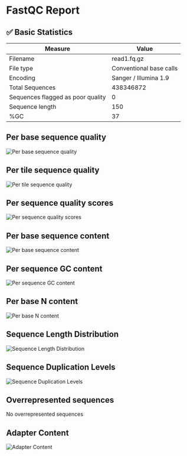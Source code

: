 # __FastQC Report__

## :white_check_mark: __Basic Statistics__

| Measure | Value |
| --- | --- |
| Filename | read1.fq.gz |
| File type | Conventional base calls |
| Encoding | Sanger / Illumina 1.9 |
| Total Sequences | 438346872 |
| Sequences flagged as poor quality | 0 |
| Sequence length | 150 |
| %GC | 37 |

## Per base sequence quality

![Per base sequence quality](Images/per_base_quality.png)


## Per tile sequence quality

![Per tile sequence quality](Images/per_tile_quality.png)


## Per sequence quality scores

![Per sequence quality scores](Images/per_sequence_quality.png)


## Per base sequence content

![Per base sequence content](Images/per_base_sequence_content.png)


## Per sequence GC content

![Per sequence GC content](Images/per_sequence_gc_content.png)


## Per base N content

![Per base N content](Images/per_base_n_content.png)


## Sequence Length Distribution

![Sequence Length Distribution](Images/sequence_length_distribution.png)


## Sequence Duplication Levels

![Sequence Duplication Levels](Images/duplication_levels.png)


## Overrepresented sequences

No overrepresented sequences


## Adapter Content

![Adapter Content](Images/adapter_content.png)


